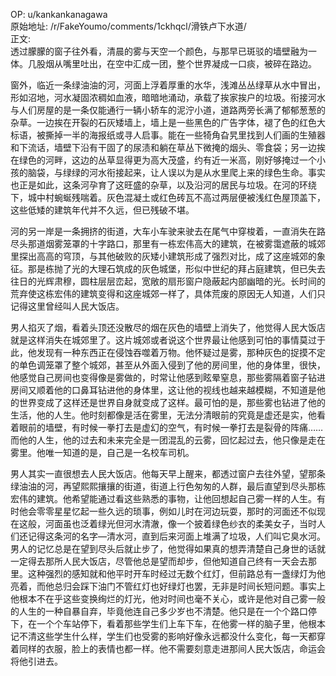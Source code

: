 
OP: u/kankankanagawa  
原始地址: /r/FakeYoumo/comments/1ckhqcl/滑铁卢下水道/  
正文:  
透过朦朦的窗子往外看，清晨的雾与天空一个颜色，与那早已斑驳的墙壁融为一体。几股烟从嘴里吐出，在空中汇成一团，整个世界凝成一口痰，被碎在路边。

窗外，临近一条绿油油的河，河面上浮着厚重的水华，浅滩丛丛绿草从水中冒出，形如沼地，河水凝固浓稠如血液，暗暗地涌动，承载了挨家挨户的垃圾。衔接河水与人们房屋的是一条仅能通行一辆小轿车的泥泞小道，道路两旁长满了郁郁葱葱的杂草。一边挨在开裂的石灰矮墙上，墙上是一些黑色的广告字体，褪了色的红色大标语，被撕掉一半的海报纸或寻人启事。能在一些犄角旮旯里找到人们画的生殖器和下流话，墙壁下沿有干固了的尿渍和躺在草丛下微掩的烟头、零食袋；另一边挨在绿色的河畔，这边的丛草显得更为高大茂盛，约有近一米高，刚好够掩过一个小孩的脑袋，与绿绿的河水衔接起来，让人误以为是从水里爬上来的绿色生命。事实也正是如此，这条河孕育了这旺盛的杂草，以及沿河的居民与垃圾。在河的环绕下，城中村蜿蜒残喘着。灰色混凝土或红色砖瓦不高过两层便被浅红色屋顶盖下，这些低矮的建筑年代并不久远，但已残破不堪。

河的另一岸是一条拥挤的街道，大车小车驶来驶去在尾气中穿梭着，一直消失在路尽头那道烟雾笼罩的十字路口，那里有一栋宏伟高大的建筑，在被雾霭遮蔽的城郊里探出高高的穹顶，与其他破败的灰矮小建筑形成了强烈对比，成了这座城郊的象征。那是栋抛了光的大理石筑成的灰色城堡，形似中世纪的拜占庭建筑，但已失去往日的光辉肃穆，圆柱层层峦起，宽敞的扇形窗户隐蔽起内部幽暗的光。长时间的荒弃使这栋宏伟的建筑变得和这座城郊一样了，具体荒废的原因无人知道，人们只记得这里曾经叫人民大饭店。

男人掐灭了烟，看着头顶还没散尽的烟在灰色的墙壁上消失了，他觉得人民大饭店就是这样消失在城郊里了。这片城郊或者说这个世界最让他感到可怕的事情莫过于此，他发现有一种东西正在侵蚀吞噬着万物。他怀疑过是雾，那种灰色的捉摸不定的单色调笼罩了整个城郊，甚至从外面入侵到了他的房间里，他的身体里，很快，他感觉自己房间也变得像是雾做的，时常让他感到眩晕窒息，那些雾隔着窗子钻进房间又顺着他的口鼻耳钻进他的身体里，这让他的视线也越来越模糊，不知道是他的世界变成了这样还是世界自身就变成了这样。最可怕的是，那些雾也钻进了他的生活，他的人生。他时刻都像是活在雾里，无法分清眼前的究竟是虚还是实，他看着眼前的墙壁，有时候一拳打去是虚幻的空气，有时候一拳打去是裂骨的阵痛……而他的人生，他的过去和未来完全是一团混乱的云雾，回忆起过去，他只像是走在雾里。他唯一知道的是，自己是一名校车司机。

男人其实一直很想去人民大饭店。他每天早上醒来，都透过窗户去往外望，望那条绿油油的河，再望熙熙攘攘的街道，街道上行色匆匆的人群，最后直望到尽头那栋宏伟的建筑。他希望能通过看这些熟悉的事物，让他回想起自己雾一样的人生。有时他会零零星星忆起一些久远的琐事，例如儿时在河边玩耍，那时的河面还不似现在这般，河面虽也泛着绿光但河水清澈，像一个披着绿色纱衣的柔美女子，当时人们还记得这条河的名字—清水河，直到后来河面上堆满了垃圾，人们叫它臭水河。男人的记忆总是在望到尽头后就止步了，他觉得如果真的想弄清楚自己身世的话就一定得去那所人民大饭店，尽管他总是望而却步，但他知道自己终有一天会去那里。这种强烈的感知就和他平时开车时经过无数个红灯，但前路总有一盏绿灯为他亮着，而他总归会踩下油门不管红灯也好绿灯也罢，无非是时间长短问题。事实上他根本不在乎这些变换绚烂的灯光，他对时间也毫不关心，或许是他对自己雾一般的人生的一种自暴自弃，毕竟他连自己多少岁也不清楚。他只是在一个个路口停下，在一个个车站停下，看着那些学生们上车下车，在他雾一样的脑子里，他根本记不清这些学生什么样，学生们也受雾的影响好像永远都没什么变化，每一天都穿着同样的衣服，脸上的表情也都一样。他不需要刻意走进那间人民大饭店，命运会将他引进去。


